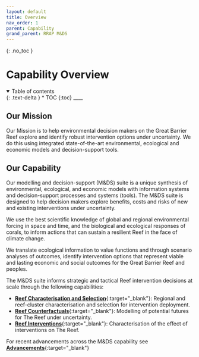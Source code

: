 ```yaml
---
layout: default
title: Overview
nav_order: 1
parent: Capability
grand_parent: RRAP M&DS
---
```


{: .no_toc }

# Capability Overview

<details  open markdown="block">
  <summary>
    Table of contents
  </summary>
{: .text-delta }
* TOC
{:toc}
____
</details>

## Our Mission

Our Mission is to help environmental decision makers on the Great Barrier Reef explore and identify robust intervention options under uncertainty. We do this using integrated state-of-the-art environmental, ecological and economic models and decision-support tools.


## Our Capability

Our modelling and decision-support (M&DS) suite is a unique synthesis of environmental, ecological, and economic models with information systems and decision-support processes and systems (tools). The M&DS suite is designed to help decision makers explore benefits, costs and risks of new and existing interventions under uncertainty.​

We use the best scientific knowledge of global and regional environmental forcing in space and time, and the biological and ecological responses of corals, to inform actions that can sustain a resilient Reef in the face of climate change. ​

We translate ecological information to value functions and through scenario analyses of outcomes, identify intervention options that represent viable and lasting economic and social outcomes for the Great Barrier Reef and peoples. ​

The M&DS suite informs strategic and tactical Reef intervention decisions at scale through the following capabilities: 

- [**Reef Characterisation and Selection**](./reef-charact-select/){:target="\_blank"}: Regional and reef-cluster characterisation and selection for intervention deployment. 
- [**Reef Counterfactuals**](./counterfactuals/){:target="\_blank"}: Modelling of potential futures for The Reef under uncertainty.
- [**Reef Interventions**](./intervention-modelling/){:target="\_blank"}: Characterisation of the effect of interventions on The Reef.

For recent advancements across the M&DS capability see [**Advancements**](/rrap-mds-knowledge-hub/../advancements/){:target="\_blank"}
